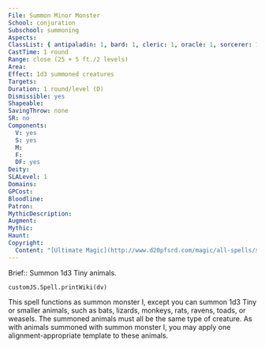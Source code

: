 ```yaml
---
File: Summon Minor Monster
School: conjuration
Subschool: summoning
Aspects: 
ClassList: { antipaladin: 1, bard: 1, cleric: 1, oracle: 1, sorcerer: 1, wizard: 1, summoner: 1, unchained summoner: 1, witch: 1, psychic: 1, medium: 1 }
CastTime: 1 round
Range: close (25 + 5 ft./2 levels)
Area: 
Effect: 1d3 summoned creatures
Targets: 
Duration: 1 round/level (D)
Dismissible: yes
Shapeable: 
SavingThrow: none
SR: no
Components:
  V: yes
  S: yes
  M: 
  F: 
  DF: yes
Deity: 
SLALevel: 1
Domains: 
GPCost: 
Bloodline: 
Patron: 
MythicDescription: 
Augment: 
Mythic: 
Haunt: 
Copyright:
  Content: "[Ultimate Magic](http://www.d20pfsrd.com/magic/all-spells/s/summon-minor-monster)"
---
```

Brief:: Summon 1d3 Tiny animals.

```dataviewjs
customJS.Spell.printWiki(dv)
```

This spell functions as summon monster I, except you can summon 1d3 Tiny or smaller animals, such as bats, lizards, monkeys, rats, ravens, toads, or weasels. The summoned animals must all be the same type of creature. As with animals summoned with summon monster I, you may apply one alignment-appropriate template to these animals.
